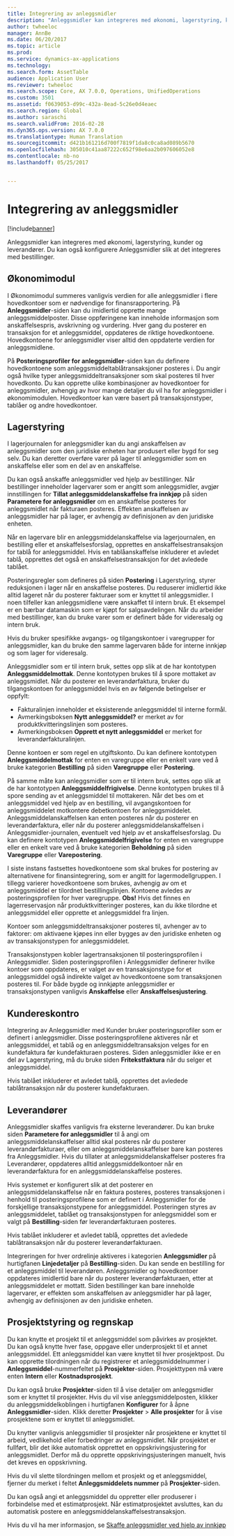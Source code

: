 ```yaml
---
title: Integrering av anleggsmidler
description: "Anleggsmidler kan integreres med økonomi, lagerstyring, kunder og leverandører. Du kan også konfigurere Anleggsmidler slik at det integreres med bestillinger."
author: twheeloc
manager: AnnBe
ms.date: 06/20/2017
ms.topic: article
ms.prod: 
ms.service: dynamics-ax-applications
ms.technology: 
ms.search.form: AssetTable
audience: Application User
ms.reviewer: twheeloc
ms.search.scope: Core, AX 7.0.0, Operations, UnifiedOperations
ms.custom: 3501
ms.assetid: f0639053-d99c-432a-8ead-5c26e0d4eaec
ms.search.region: Global
ms.author: saraschi
ms.search.validFrom: 2016-02-28
ms.dyn365.ops.version: AX 7.0.0
ms.translationtype: Human Translation
ms.sourcegitcommit: d421b161216d700f7819f1da8c0ca8ad089b5670
ms.openlocfilehash: 305010c41aa87222c652f98e6aa2b097606052e8
ms.contentlocale: nb-no
ms.lasthandoff: 05/25/2017


---
```


# <a name="fixed-assets-integration"></a>Integrering av anleggsmidler

[!include[banner](../includes/banner.md)]


Anleggsmidler kan integreres med økonomi, lagerstyring, kunder og leverandører. Du kan også konfigurere Anleggsmidler slik at det integreres med bestillinger.

<a name="general-ledger"></a>Økonomimodul
--------------

I Økonomimodul summeres vanligvis verdien for alle anleggsmidler i flere hovedkontoer som er nødvendige for finansrapportering. På **Anleggsmidler**-siden kan du imidlertid opprette mange anleggsmiddelposter. Disse oppføringene kan inneholde informasjon som anskaffelsespris, avskrivning og vurdering. Hver gang du posterer en transaksjon for et anleggsmiddel, oppdateres de riktige hovedkontoene. Hovedkontoene for anleggsmidler viser alltid den oppdaterte verdien for anleggsmidlene.

På **Posteringsprofiler for anleggsmidler**-siden kan du definere hovedkontoene som anleggsmiddeltablåtransaksjoner posteres i. Du angir også hvilke typer anleggsmiddeltransaksjoner som skal posteres til hver hovedkonto. Du kan opprette ulike kombinasjoner av hovedkontoer for anleggsmidler, avhengig av hvor mange detaljer du vil ha for anleggsmidler i økonomimodulen. Hovedkontoer kan være basert på transaksjonstyper, tablåer og andre hovedkontoer.

## <a name="inventory-management"></a>Lagerstyring
I lagerjournalen for anleggsmidler kan du angi anskaffelsen av anleggsmidler som den juridiske enheten har produsert eller bygd for seg selv. Du kan deretter overføre varer på lager til anleggsmidler som en anskaffelse eller som en del av en anskaffelse. 

Du kan også anskaffe anleggsmidler ved hjelp av bestillinger. Når bestillinger inneholder lagervarer som er angitt som anleggsmidler, avgjør innstillingen for **Tillat anleggsmiddelanskaffelse fra innkjøp** på siden **Parametere for anleggsmidler** om en anskaffelse posteres for anleggsmidlet når fakturaen posteres. Effekten anskaffelsen av anleggsmidler har på lager, er avhengig av definisjonen av den juridiske enheten. 

Når en lagervare blir en anleggsmiddelanskaffelse via lagerjournalen, en bestilling eller et anskaffelsesforslag, opprettes en anskaffelsestransaksjon for tablå for anleggsmiddel. Hvis en tablåanskaffelse inkluderer et avledet tablå, opprettes det også en anskaffelsestransaksjon for det avledede tablået. 

Posteringsregler som defineres på siden **Postering** i Lagerstyring, styrer reduksjonen i lager når en anskaffelse posteres. Du reduserer imidlertid ikke alltid lageret når du posterer fakturaer som er knyttet til anleggsmidler. I noen tilfeller kan anleggsmidlene være anskaffet til intern bruk. Et eksempel er en bærbar datamaskin som er kjøpt for salgsavdelingen. Når du arbeider med bestillinger, kan du bruke varer som er definert både for videresalg og intern bruk. 

Hvis du bruker spesifikke avgangs- og tilgangskontoer i varegrupper for anleggsmidler, kan du bruke den samme lagervaren både for interne innkjøp og som lager for videresalg. 

Anleggsmidler som er til intern bruk, settes opp slik at de har kontotypen **Anleggsmiddelmottak**. Denne kontotypen brukes til å spore mottaket av anleggsmidlet. Når du posterer en leverandørfaktura, bruker du tilgangskontoen for anleggsmiddel hvis en av følgende betingelser er oppfylt:

-   Fakturalinjen inneholder et eksisterende anleggsmiddel til interne formål.
-   Avmerkingsboksen **Nytt anleggsmiddel?** er merket av for produktkvitteringslinjen som posteres.
-   Avmerkingsboksen **Opprett et nytt anleggsmiddel** er merket for leverandørfakturalinjen.

Denne kontoen er som regel en utgiftskonto. Du kan definere kontotypen **Anleggsmiddelmottak** for enten en varegruppe eller en enkelt vare ved å bruke kategorien **Bestilling** på siden **Varegruppe** eller **Postering**.

På samme måte kan anleggsmidler som er til intern bruk, settes opp slik at de har kontotypen **Anleggsmiddelfrigivelse**. Denne kontotypen brukes til å spore sending av et anleggsmiddel til mottakeren. Når det bes om et anleggsmiddel ved hjelp av en bestilling, vil avgangskontoen for anleggsmiddelet motkontere debetkontoen for anleggsmiddelet. Anleggsmiddelanskaffelsen kan enten posteres når du posterer en leverandørfaktura, eller når du posterer anleggsmiddelanskaffelsen i Anleggsmidler-journalen, eventuelt ved hjelp av et anskaffelsesforslag. Du kan definere kontotypen **Anleggsmiddelfrigivelse** for enten en varegruppe eller en enkelt vare ved å bruke kategorien **Beholdning** på siden **Varegruppe** eller **Varepostering**. 

I siste instans fastsettes hovedkontoene som skal brukes for postering av alternativene for finansintegrering, som er angitt for lagermodellgruppen. I tillegg varierer hovedkontoene som brukes, avhengig av om et anleggsmiddel er tilordnet bestillingslinjen. Kontoene avledes av posteringsprofilen for hver varegruppe. 
**Obs!** Hvis det finnes en lagerreservasjon når produktkvitteringer posteres, kan du ikke tilordne et anleggsmiddel eller opprette et anleggsmiddel fra linjen. 

Kontoer som anleggsmiddeltransaksjoner posteres til, avhenger av to faktorer: om aktivaene kjøpes inn eller bygges av den juridiske enheten og av transaksjonstypen for anleggsmiddelet. 

Transaksjonstypen kobler lagertransaksjonen til posteringsprofilen i Anleggsmidler. Siden posteringsprofilen i Anleggsmidler definerer hvilke kontoer som oppdateres, er valget av en transaksjonstype for et anleggsmiddel også indirekte valget av hovedkontoene som transaksjonen posteres til. For både bygde og innkjøpte anleggsmidler er transaksjonstypen vanligvis **Anskaffelse** eller **Anskaffelsesjustering**.

## <a name="accounts-receivable"></a>Kundereskontro
Integrering av Anleggsmidler med Kunder bruker posteringsprofiler som er definert i anleggsmidler. Disse posteringsprofilene aktiveres når et anleggsmiddel, et tablå og en anleggsmiddeltransaksjon velges for en kundefaktura før kundefakturaen posteres. Siden anleggsmidler ikke er en del av Lagerstyring, må du bruke siden **Fritekstfaktura** når du selger et anleggsmiddel. 

Hvis tablået inkluderer et avledet tablå, opprettes det avledede tablåtransaksjon når du posterer kundefakturaen.

## <a name="accounts-payable"></a>Leverandører
Anleggsmidler skaffes vanligvis fra eksterne leverandører. Du kan bruke siden **Parametere for anleggsmidler** til å angi om anleggsmiddelanskaffelser alltid skal posteres når du posterer leverandørfakturaer, eller om anleggsmiddelanskaffelser bare kan posteres fra Anleggsmidler. Hvis du tillater at anleggsmiddelanskaffelser posteres fra Leverandører, oppdateres alltid anleggsmiddelkontoer når en leverandørfaktura for en anleggsmiddelanskaffelse posteres. 

Hvis systemet er konfigurert slik at det posterer en anleggsmiddelanskaffelse når en faktura posteres, posteres transaksjonen i henhold til posteringsprofilene som er definert i Anleggsmidler for de forskjellige transaksjonstypene for anleggsmiddel. Posteringen styres av anleggsmiddelet, tablået og transaksjonstypen for anleggsmiddel som er valgt på **Bestilling**-siden før leverandørfakturaen posteres. 

Hvis tablået inkluderer et avledet tablå, opprettes det avledede tablåtransaksjon når du posterer leverandørfakturaen.

Integreringen for hver ordrelinje aktiveres i kategorien **Anleggsmidler** på hurtigfanen **Linjedetaljer** på **Bestilling**-siden. Du kan sende en bestilling for et anleggsmiddel til leverandøren. Anleggsmidler og hovedkontoer oppdateres imidlertid bare når du posterer leverandørfakturaen, etter at anleggsmiddelet er mottatt. Siden bestillinger kan bare inneholde lagervarer, er effekten som anskaffelsen av anleggsmidler har på lager, avhengig av definisjonen av den juridiske enheten.

## <a name="project-management-and-accounting"></a>Prosjektstyring og regnskap
Du kan knytte et prosjekt til et anleggsmiddel som påvirkes av prosjektet. Du kan også knytte hver fase, oppgave eller underprosjekt til et annet anleggsmiddel. Ett anleggsmiddel kan være knyttet til hver prosjektpost. Du kan opprette tilordningen når du registrerer et anleggsmiddelnummer i **Anleggsmiddel**-nummerfeltet på **Prosjekter**-siden. Prosjekttypen må være enten **Intern** eller **Kostnadsprosjekt**. 

Du kan også bruke **Prosjekter**-siden til å vise detaljer om anleggsmidler som er knyttet til prosjekter. Hvis du vil vise anleggsmiddelposten, klikker du anleggsmiddelkoblingen i hurtigfanen **Konfigurer** for å åpne **Anleggsmidler**-siden. Klikk deretter **Prosjekter** &gt; **Alle prosjekter** for å vise prosjektene som er knyttet til anleggsmidlet. 

Du knytter vanligvis anleggsmidler til prosjekter når prosjektene er knyttet til arbeid, vedlikehold eller forbedringer av anleggsmidlet. Når prosjektet er fullført, blir det ikke automatisk opprettet en oppskrivingsjustering for anleggsmidlet. Derfor må du opprette oppskrivingsjusteringen manuelt, hvis det kreves en oppskrivning. 

Hvis du vil slette tilordningen mellom et prosjekt og et anleggsmiddel, fjerner du merket i feltet **Anleggsmiddelets nummer** på **Prosjekter**-siden. 

Du kan også angi et anleggsmiddel du oppretter eller produserer i forbindelse med et estimatprosjekt. Når estimatprosjektet avsluttes, kan du automatisk postere en anleggsmiddelanskaffelsestransaksjon.

Hvis du vil ha mer informasjon, se [Skaffe anleggsmidler ved hjelp av innkjøp](acquire-assets-procurement.md)




